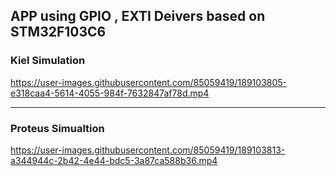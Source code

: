 ## APP using GPIO , EXTI Deivers based on STM32F103C6

### Kiel Simulation 
https://user-images.githubusercontent.com/85059419/189103805-e318caa4-5614-4055-984f-7632847af78d.mp4
***

### Proteus Simualtion 
https://user-images.githubusercontent.com/85059419/189103813-a344944c-2b42-4e44-bdc5-3a87ca588b36.mp4
